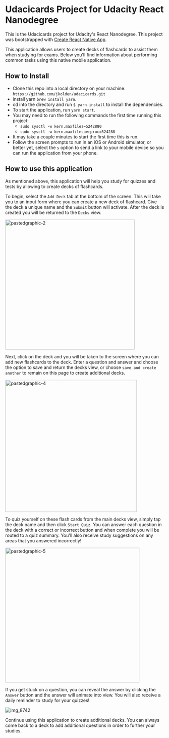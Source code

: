 # Udacicards Project for Udacity React Nanodegree

This is the Udacicards project for Udacity's React Nanodegree. This project was bootstrapped with [Create React Native App](https://github.com/react-community/create-react-native-app).

This application allows users to create decks of flashcards to assist them when studying for exams. Below you'll find information about performing common tasks using this native mobile application.
## How to Install

- Clone this repo into a local directory on your machine: `https://github.com/jkolden/udacicards.git`
- install yarn `brew install yarn`.
- cd into the directory and run `$ yarn install` to install the dependencies.
- To start the application, run `yarn start`.
- You may need to run the following commands the first time running this project:
  - `sudo sysctl -w kern.maxfiles=5242880`
  - `sudo sysctl -w kern.maxfilesperproc=524288`
- It may take a couple minutes to start the first time this is run.
- Follow the screen prompts to run in an iOS or Android simulator, or better yet, select the `s` option to send a link to your mobile device so you can run the application from your phone.

## How to use this application

As mentioned above, this application will help you study for quizzes and tests by allowing to create decks of flashcards.

To begin, select the `Add Deck` tab at the bottom of the screen. This will take you to an input form where you can create a new deck of flashcard. Give the deck a unique name and the `Submit` button will activate. After the deck is created you will be returned to the `Decks` view.

<img width="410" alt="pastedgraphic-2" src="https://user-images.githubusercontent.com/21246211/45512306-46eeef80-b754-11e8-833b-fa29b892087d.png">

Next, click on the deck and you will be taken to the screen where you can add new flashcards to the deck. Enter a question and answer and choose the option to save and return the decks view, or choose `save and create another` to remain on this page to create additional decks.

<img width="417" alt="pastedgraphic-4" src="https://user-images.githubusercontent.com/21246211/45512425-8b7a8b00-b754-11e8-8d5b-f57161f3c387.png">

To quiz yourself on these flash cards from the main decks view, simply tap the deck name and then click `Start Quiz`. You can answer each question in the deck with a correct or incorrect button and when complete you will be routed to a quiz summary. You'll also receive study suggestions on any areas that you answered incorrectly!

<img width="425" alt="pastedgraphic-5" src="https://user-images.githubusercontent.com/21246211/45512559-e8764100-b754-11e8-99f6-16ab9784caf1.png">

If you get stuck on a question, you can reveal the answer by clicking the `Answer` button and the answer will animate into view. You will also receive a daily reminder to study for your quizzes!

![img_8742](https://user-images.githubusercontent.com/21246211/45513434-8965fb80-b757-11e8-9bf9-c658d34ab874.PNG)

Continue using this application to create additional decks. You can always come back to a deck to add additional questions in order to further your studies.
